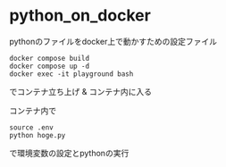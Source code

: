 # python_on_docker
pythonのファイルをdocker上で動かすための設定ファイル

```
docker compose build
docker compose up -d
docker exec -it playground bash
```

でコンテナ立ち上げ & コンテナ内に入る

コンテナ内で
```
source .env
python hoge.py
```
で環境変数の設定とpythonの実行

